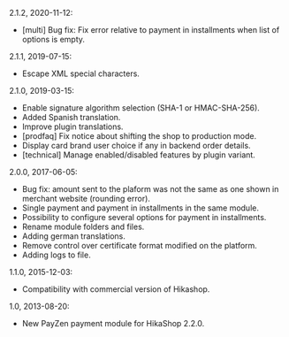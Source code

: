2.1.2, 2020-11-12:
- [multi] Bug fix: Fix error relative to payment in installments when list of options is empty.

2.1.1, 2019-07-15:
- Escape XML special characters.
 
2.1.0, 2019-03-15:
- Enable signature algorithm selection (SHA-1 or HMAC-SHA-256).
- Added Spanish translation.
- Improve plugin translations.
- [prodfaq] Fix notice about shifting the shop to production mode.
- Display card brand user choice if any in backend order details.
- [technical] Manage enabled/disabled features by plugin variant.

2.0.0, 2017-06-05:
- Bug fix: amount sent to the plaform was not the same as one shown in merchant website (rounding error).
- Single payment and payment in installments in the same module.
- Possibility to configure several options for payment in installments.
- Rename module folders and files.
- Adding german translations.
- Remove control over certificate format modified on the platform.
- Adding logs to file.

1.1.0, 2015-12-03:
- Compatibility with commercial version of Hikashop.

1.0, 2013-08-20:
- New PayZen payment module for HikaShop 2.2.0.